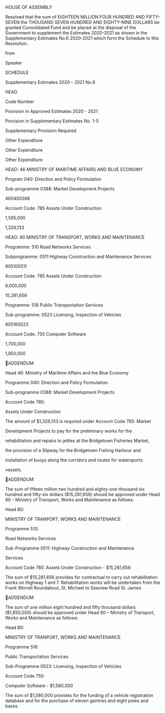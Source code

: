 HOUSE OF ASSEMBLY

Resolved  that  the  sum  of  EIGHTEEN  MILLION  FOUR  HUNDRED  AND  FIFTY-SEVEN
the
THOUSAND  SEVEN  HUNDRED  AND  EIGHTY-NINE  DOLLARS  be  granted
Consolidated  Fund  and  be  placed  at  the  disposal  of  the  Government  to  supplement  the
Estimates 2020-2021 as shown in the Supplementary Estimates No.6 2020-2021 which form the
Schedule to this Resolution.

from

Speaker

SCHEDULE

 Supplementary Estimates 2020 – 2021 No.6

HEAD

Code
Number

Provision in
Approved
Estimates
2020 - 2021

Provision in
Supplementary
Estimates
No. 1-5

Supplementary
Provision
Required

Other
Expenditure

Other
Expenditure

Other
Expenditure

HEAD: 46 MINISTRY OF MARITIME
AFFAIRS AND BLUE ECONOMY

Program 040:  Direction and Policy
Formulation

Sub-programme 0388: Market Development
Projects

460400388

Account Code: 785 Assets Under
Construction

1,595,000

1,326,133

HEAD: 80 MINISTRY OF TRANSPORT,
WORKS AND MAINTENANCE

Programme: 510 Road Networks Services

Subprogramme: 0511 Highway Construction
and Maintenance Services

805100511

Account Code: 785 Assets Under
Construction

6,000,000

15,281,656

Programme: 516  Public Transportation
Services

Sub-programme: 0523  Licensing, Inspection
of Vehicles

805160523

Account Code: 755 Computer Software

   1,700,000

1,850,000

ADDENDUM

Head 46: Ministry of Maritime Affairs and the Blue Economy

Programme 040:  Direction and Policy Formulation

Sub-programme 0388:  Market Development Projects

Account Code 785:

Assets Under Construction

The amount of $1,326,133 is required under Account Code 785: Market

Development  Projects  to  pay  for  the  preliminary  works  for  the

rehabilitation  and  repairs  to  jetties  at  the  Bridgetown  Fisheries  Market,

the  provision  of  a  Slipway  for  the  Bridgetown  Fishing  Harbour  and

installation  of  buoys  along  the  corridors  and  routes  for  watersports

vessels.

ADDENDUM

The  sum  of  fifteen  million  two  hundred  and  eighty-one  thousand  six  hundred  and
fifty-six  dollars  ($15,281,656)  should  be  approved  under  Head  80  –  Ministry  of
Transport, Works and Maintenance as follows:

Head 80:

MINISTRY OF TRANPORT, WORKS AND
MAINTENANCE

Programme 510:

Road Networks Services

 Sub-Programme 0511:     Highway Construction and Maintenance

Services

Account Code 785: Assets Under Construction - $15,281,656

The sum of $15,281,656 provides for contractual to carry out rehabilitation works on
Highway  1  and  7.  Rehabilitation  works  will  be  undertaken  from  the  Frank  Worrell
Roundabout, St. Michael to Seaview Road St. James

ADDENDUM

The sum of one million eight hundred and fifty thousand dollars ($1,850,000) should
be  approved  under  Head  80  –  Ministry  of  Transport,  Works  and  Maintenance  as
follows:

Head 80:

MINISTRY OF TRANPORT, WORKS AND
MAINTENANCE

Programme 516:

Public Transportation Services

 Sub-Programme 0523:     Licensing, Inspection of Vehicles

Account Code 755:

Computer Software - $1,580,000

The  sum  of  $1,580,000  provides  for  the  funding  of  a  vehicle  registration  database
and for the purchase of eleven gantries and eight poles and bases.

